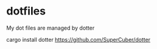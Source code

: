 # dotfiles
My dot files are managed by dotter

cargo install dotter
https://github.com/SuperCuber/dotter
